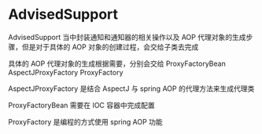 # AdvisedSupport

AdvisedSupport 当中封装通知和通知器的相关操作以及 AOP 代理对象的生成步骤，但是对于具体的 AOP 对象的创建过程，会交给子类去完成

具体的 AOP 代理对象的生成根据需要，分别会交给 ProxyFactoryBean AspectJProxyFactory ProxyFactory

AspectJProxyFactory 是结合 AspectJ 与 spring AOP 的代理方法来生成代理类

ProxyFactoryBean 需要在 IOC 容器中完成配置

ProxyFactory 是编程的方式使用 spring AOP 功能
